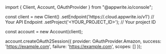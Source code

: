 import { Client, Account, OAuthProvider } from "@appwrite.io/console";

const client = new Client()
    .setEndpoint('https://<REGION>.cloud.appwrite.io/v1') // Your API Endpoint
    .setProject('<YOUR_PROJECT_ID>'); // Your project ID

const account = new Account(client);

account.createOAuth2Session({
    provider: OAuthProvider.Amazon,
    success: 'https://example.com',
    failure: 'https://example.com',
    scopes: []
});

